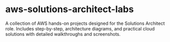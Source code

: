 # aws-solutions-architect-labs
A collection of AWS hands-on projects designed for the Solutions Architect role. Includes step-by-step, architecture diagrams, and practical cloud solutions with detailed walkthroughs and screenshots.
